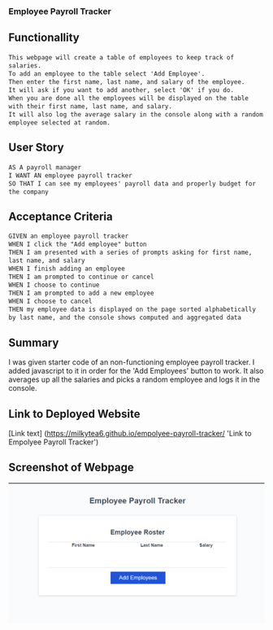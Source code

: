 ### Employee Payroll Tracker

## Functionallity
```
This webpage will create a table of employees to keep track of salaries.
To add an employee to the table select 'Add Employee'.
Then enter the first name, last name, and salary of the employee.
It will ask if you want to add another, select 'OK' if you do.
When you are done all the employees will be displayed on the table with their first name, last name, and salary.
It will also log the average salary in the console along with a random employee selected at random.
```
## User Story
```
AS A payroll manager
I WANT AN employee payroll tracker
SO THAT I can see my employees' payroll data and properly budget for the company
```
## Acceptance Criteria
```
GIVEN an employee payroll tracker
WHEN I click the "Add employee" button
THEN I am presented with a series of prompts asking for first name, last name, and salary
WHEN I finish adding an employee
THEN I am prompted to continue or cancel
WHEN I choose to continue
THEN I am prompted to add a new employee
WHEN I choose to cancel
THEN my employee data is displayed on the page sorted alphabetically by last name, and the console shows computed and aggregated data
```
## Summary
I was given starter code of an non-functioning employee payroll tracker. I added javascript to it in order for the 'Add Employees' button to work. It also averages up all the salaries and picks a random employee and logs it in the console.

## Link to Deployed Website
[Link text] (https://milkytea6.github.io/empolyee-payroll-tracker/ 'Link to Empolyee Payroll Tracker')

## Screenshot of Webpage
![Screenshot of webpage](./employee-payroll-tracker.png)